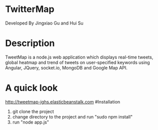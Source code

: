 # TwitterMap
Developed By Jingxiao Gu and Hui Su
# Description
TweetMap is a node.js web application which displays real-time tweets, 
global heatmap and trend of tweets on user-specified keywords using 
Angular, JQuery, socket.io, MongoDB and Google Map API.
# A quick look
http://tweetmap-jghs.elasticbeanstalk.com
#Installation
1. git clone the project
2. change directory to the project and run "sudo npm install"
3. run "node app.js"
